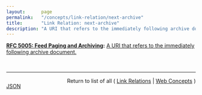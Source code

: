```yaml
---
layout:      page
permalink:   "/concepts/link-relation/next-archive"
title:       "Link Relation: next-archive"
description: "A URI that refers to the immediately following archive document."
---
```


**[RFC 5005: Feed Paging and Archiving](/specs/IETF/RFC/5005 "Syndicated Web feeds (using formats such as Atom) are often split into multiple documents to save bandwidth, allow &#34;sliding window&#34; access, or for other purposes. This specification formalizes two types of feeds that can span one or more feed documents; &#34;paged&#34; feeds and &#34;archived&#34; feeds. Additionally, it defines &#34;complete&#34; feeds to cover the case when a single feed document explicitly represents all of the feed's entries."):** [A URI that refers to the immediately following archive document.](http://tools.ietf.org/html/rfc5005#section-4 "Read documentation for Link Relation &#34;next-archive&#34;")

<br/>
<hr/>

<p style="float : left"><a href="./next-archive.json" title="JSON representing this particular Web Concept value">JSON</a></p>
<p style="text-align: right">Return to list of all ( <a href="../link-relations">Link Relations</a> | <a href="../">Web Concepts</a> )</p>
